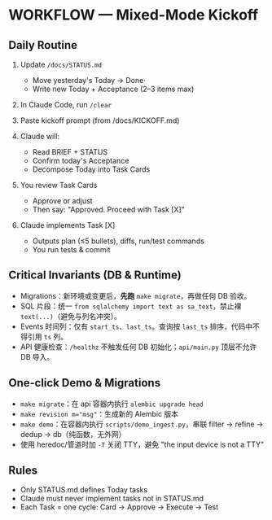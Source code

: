# WORKFLOW — Mixed-Mode Kickoff

## Daily Routine

1. Update `/docs/STATUS.md`

   - Move yesterday's Today → Done·
   - Write new Today + Acceptance (2–3 items max)

2. In Claude Code, run `/clear`

3. Paste kickoff prompt (from /docs/KICKOFF.md)

4. Claude will:

   - Read BRIEF + STATUS
   - Confirm today's Acceptance
   - Decompose Today into Task Cards

5. You review Task Cards

   - Approve or adjust
   - Then say: "Approved. Proceed with Task [X]"

6. Claude implements Task [X]
   - Outputs plan (≤5 bullets), diffs, run/test commands
   - You run tests & commit

## Critical Invariants (DB & Runtime)
- Migrations：新环境或变更后，**先跑** `make migrate`，再做任何 DB 验收。
- SQL 片段：统一 `from sqlalchemy import text as sa_text`，禁止裸 `text(...)`（避免与列名冲突）。
- Events 时间列：仅有 `start_ts`、`last_ts`。查询按 `last_ts` 排序，代码中不得引用 `ts` 列。
- API 健康检查：`/healthz` 不触发任何 DB 初始化；`api/main.py` 顶层不允许 DB 导入。

## One‑click Demo & Migrations
- `make migrate`：在 api 容器内执行 `alembic upgrade head`
- `make revision m="msg"`：生成新的 Alembic 版本
- `make demo`：在容器内执行 `scripts/demo_ingest.py`，串联 filter → refine → dedup → db（纯函数，无外网）
- 使用 heredoc/管道时加 `-T` 关闭 TTY，避免 "the input device is not a TTY"

## Rules

- Only STATUS.md defines Today tasks
- Claude must never implement tasks not in STATUS.md
- Each Task = one cycle: Card → Approve → Execute → Test
